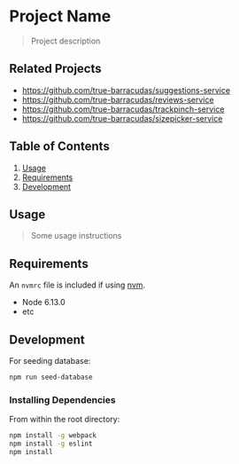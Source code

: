 # Project Name

> Project description

## Related Projects

  - https://github.com/true-barracudas/suggestions-service
  - https://github.com/true-barracudas/reviews-service
  - https://github.com/true-barracudas/trackpinch-service
  - https://github.com/true-barracudas/sizepicker-service


## Table of Contents

1. [Usage](#Usage)
1. [Requirements](#requirements)
1. [Development](#development)

## Usage

> Some usage instructions

## Requirements

An `nvmrc` file is included if using [nvm](https://github.com/creationix/nvm).

- Node 6.13.0
- etc

## Development
For seeding database:

```sh
npm run seed-database
```

### Installing Dependencies

From within the root directory:

```sh
npm install -g webpack
npm install -g eslint
npm install
```